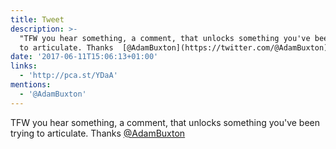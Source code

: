 ```yaml
---
title: Tweet
description: >-
  "TFW you hear something, a comment, that unlocks something you've been trying
  to articulate. Thanks  [@AdamBuxton](https://twitter.com/@AdamBuxton) "
date: '2017-06-11T15:06:13+01:00'
links:
  - 'http://pca.st/YDaA'
mentions:
  - '@AdamBuxton'
---
```

TFW you hear something, a comment, that unlocks something you've been trying to articulate. Thanks  [@AdamBuxton](https://twitter.com/@AdamBuxton) 

